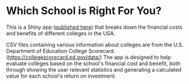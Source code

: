 # Which School is Right For You?

This is a Shiny app
([published here](https://ann-ss.shinyapps.io/info201-final-project/))
that breaks down the financial costs and benefits of different
colleges in the USA. 

CSV files containing various information about colleges are from the U.S.
Department of Education College Scorecard. (https://collegescorecard.ed.gov/data/)
The app is designed to help evaluate colleges based on the school's financial cost 
and benefit, both through showing the user relevant statistics and generating a 
calculated value for each school's return on investment.
